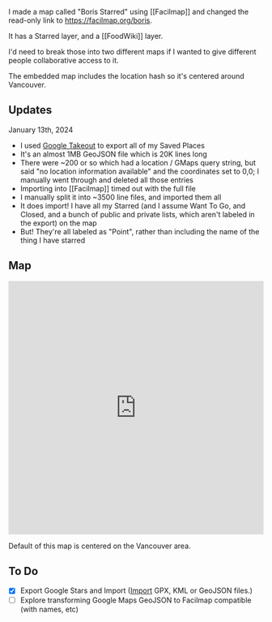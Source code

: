 I made a map called "Boris Starred" using [[Facilmap]] and changed the read-only link to <https://facilmap.org/boris>.

It has a Starred layer, and a [[FoodWiki]] layer.

I'd need to break those into two different maps if I wanted to give different people collaborative access to it.

The embedded map includes the location hash so it's centered around Vancouver.

## Updates

January 13th, 2024
* I used [Google Takeout](https://takeout.google.com) to export all of my Saved Places
* It's an almost 1MB GeoJSON file which is 20K lines long
* There were ~200 or so which had a location / GMaps query string, but said "no location information available" and the coordinates set to 0,0; I manually went through and deleted all those entries
* Importing into [[Facilmap]] timed out with the full file
* I manually split it into ~3500 line files, and imported them all
* It does import! I have all my Starred (and I assume Want To Go, and Closed, and a bunch of public and private lists, which aren't labeled in the export) on the map
* But! They're all labeled as "Point", rather than including the name of the thing I have starred

## Map

<iframe style="height: 500px; width: 100%; border: none;" src="https://facilmap.org/boris#11/49.2658/-122.9741/Mpnk"></iframe>

Default of this map is centered on the Vancouver area.
## To Do

- [x] Export Google Stars and Import ([Import](https://docs.facilmap.org/users/import/) GPX, KML or GeoJSON files.)
- [ ] Explore transforming Google Maps GeoJSON to Facilmap compatible (with names, etc)